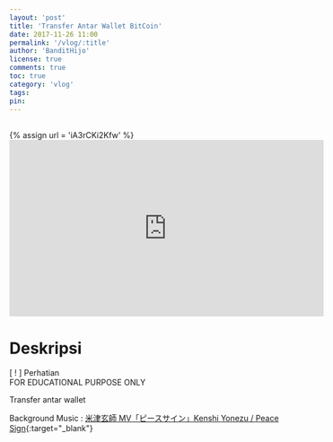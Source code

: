 ```yaml
---
layout: 'post'
title: 'Transfer Antar Wallet BitCoin'
date: 2017-11-26 11:00
permalink: '/vlog/:title'
author: 'BanditHijo'
license: true
comments: true
toc: true
category: 'vlog'
tags:
pin:
---
```


<div style="margin-top:30px;"></div>
<!-- EMBED CONTAINER: YOUTUBE -->
{% assign url = 'iA3rCKi2Kfw' %}
<div class='embed-container'>
<iframe width="560" height="315" src="https://www.youtube.com/embed/{{ url }}" frameborder="0" allow="accelerometer; autoplay; encrypted-media; gyroscope; picture-in-picture" allowfullscreen></iframe>
</div>

# Deskripsi

<!-- PERHATIAN -->
<div class="blockquote-red">
<div class="blockquote-red-title">[ ! ] Perhatian</div>
FOR EDUCATIONAL PURPOSE ONLY
</div>

Transfer antar wallet

Background Music :
[米津玄師 MV「ピースサイン」Kenshi Yonezu / Peace Sign](https://youtu.be/9aJVr5tTTWk){:target="_blank"}
